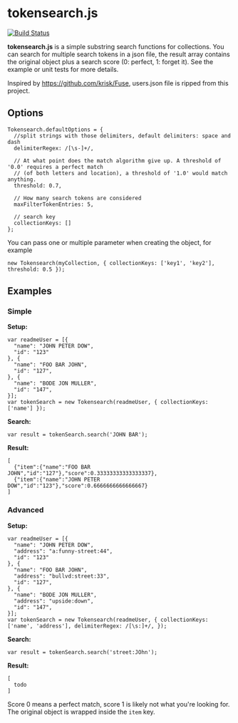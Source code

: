 # tokensearch.js
[![Build Status](https://secure.travis-ci.org/neophob/tokensearch.js.png?branch=master)](http://travis-ci.org/neophob/tokensearch.js)

**tokensearch.js** is a simple substring search functions for collections. You can search for multiple search tokens in a json file, the result array contains the original object plus a search score (0: perfect, 1: forget it). See the example or unit tests for more details.

Inspired by https://github.com/krisk/Fuse, users.json file is ripped from this project.

## Options

```
Tokensearch.defaultOptions = {
  //split strings with those delimiters, default delimiters: space and dash
  delimiterRegex: /[\s-]+/,

  // At what point does the match algorithm give up. A threshold of '0.0' requires a perfect match
  // (of both letters and location), a threshold of '1.0' would match anything.
  threshold: 0.7,

  // How many search tokens are considered
  maxFilterTokenEntries: 5,

  // search key
  collectionKeys: []
};
```

You can pass one or multiple parameter when creating the object, for example 

```
new Tokensearch(myCollection, { collectionKeys: ['key1', 'key2'], threshold: 0.5 });
```

## Examples

### Simple

**Setup:**

```
var readmeUser = [{
  "name": "JOHN PETER DOW",
  "id": "123"
}, {
  "name": "FOO BAR JOHN",
  "id": "127",
}, {
  "name": "BODE JON MULLER",
  "id": "147",
}];
var tokenSearch = new Tokensearch(readmeUser, { collectionKeys: ['name'] });

```

**Search:**
```
var result = tokenSearch.search('JOHN BAR');
```

**Result:**
```
[
  {"item":{"name":"FOO BAR JOHN","id":"127"},"score":0.33333333333333337},
  {"item":{"name":"JOHN PETER DOW","id":"123"},"score":0.6666666666666667}
]
```

### Advanced

**Setup:**

```
var readmeUser = [{
  "name": "JOHN PETER DOW",
  "address": "a:funny-street:44",
  "id": "123"
}, {
  "name": "FOO BAR JOHN",
  "address": "bullvd:street:33",
  "id": "127",
}, {
  "name": "BODE JON MULLER",
  "address": "upside:down",
  "id": "147",
}];
var tokenSearch = new Tokensearch(readmeUser, { collectionKeys: ['name', 'address'], delimiterRegex: /[\s:]+/, });

```

**Search:**
```
var result = tokenSearch.search('street:JOhn');
```

**Result:**
```
[
  todo
]
```

Score 0 means a perfect match, score 1 is likely not what you're looking for.
The original object is wrapped inside the `item` key.
